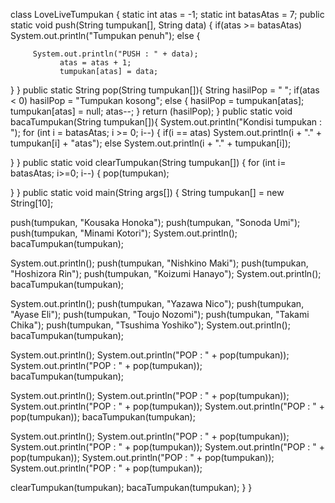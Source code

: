 class LoveLiveTumpukan {
static int atas = -1;
static int batasAtas = 7;
     public static void push(String tumpukan[], String data)
{
         if(atas >= batasAtas)
         System.out.println("Tumpukan penuh");
         else
{

         System.out.println("PUSH : " + data);
               atas = atas + 1;
               tumpukan[atas] = data;
   }
}
public static String pop(String tumpukan[]){
 String hasilPop = " ";
         if(atas < 0)
         hasilPop = "Tumpukan kosong";
         else
{
hasilPop = tumpukan[atas];
tumpukan[atas] = null;
atas--;
}
return (hasilPop);
}
public static void bacaTumpukan(String tumpukan[]){
         System.out.println("Kondisi tumpukan : ");
            for (int i = batasAtas; i >= 0; i--)
{
            if(i == atas)
         System.out.println(i + "." + tumpukan[i] + "atas");
		 else
         System.out.println(i + "." + tumpukan[i]);

}
}
public static void clearTumpukan(String tumpukan[])
{ 
for (int i= batasAtas; i>=0; i--)
    {
pop(tumpukan);
  
}
    }
public static void main(String args[])
{
String tumpukan[] = new String[10];

push(tumpukan, "Kousaka Honoka");
push(tumpukan, "Sonoda Umi");
push(tumpukan, "Minami Kotori");
System.out.println();
bacaTumpukan(tumpukan);

System.out.println();
push(tumpukan, "Nishkino Maki");
push(tumpukan, "Hoshizora Rin");
push(tumpukan, "Koizumi Hanayo");
System.out.println(); 
bacaTumpukan(tumpukan);

System.out.println();
push(tumpukan, "Yazawa Nico");
push(tumpukan, "Ayase Eli");
push(tumpukan, "Toujo Nozomi");
push(tumpukan, "Takami Chika");
push(tumpukan, "Tsushima Yoshiko");
System.out.println();
bacaTumpukan(tumpukan);

System.out.println();
System.out.println("POP : " + pop(tumpukan)); 
System.out.println("POP : " + pop(tumpukan));   
bacaTumpukan(tumpukan);

System.out.println();
System.out.println("POP : " + pop(tumpukan));
System.out.println("POP : " + pop(tumpukan));
System.out.println("POP : " + pop(tumpukan));
bacaTumpukan(tumpukan);

System.out.println();
System.out.println("POP : " + pop(tumpukan));
System.out.println("POP : " + pop(tumpukan));
System.out.println("POP : " + pop(tumpukan));
System.out.println("POP : " + pop(tumpukan));
System.out.println("POP : " + pop(tumpukan));

clearTumpukan(tumpukan);
bacaTumpukan(tumpukan);
}
}
   
